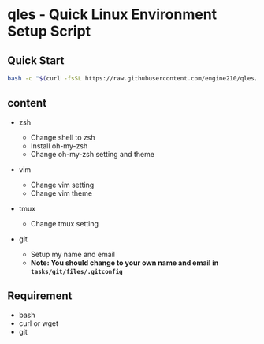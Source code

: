 # qles - Quick Linux Environment Setup Script

## Quick Start
```sh
bash -c "$(curl -fsSL https://raw.githubusercontent.com/engine210/qles/master/main.sh)"
```

## content
* zsh
  * Change shell to zsh
  * Install oh-my-zsh
  * Change oh-my-zsh setting and theme
* vim
  * Change vim setting
  * Change vim theme
* tmux
  * Change tmux setting

* git
  * Setup my name and email
  * **Note: You should change to your own name and email in `tasks/git/files/.gitconfig`**

## Requirement
* bash
* curl or wget
* git
